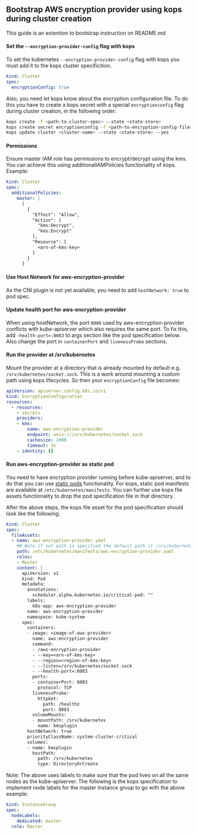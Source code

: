 
## Bootstrap AWS encryption provider using kops during cluster creation
This guide is an extention to bootstrap instruction on README.md

#### Set the `--encryption-provider-config` flag with kops
To set the kubernetes `--encryption-provider-config` flag with kops you must add it to the kops cluster specificition.
```yaml
kind: Cluster
spec:
  encryptionConfig: true

```
Also, you need let kops know about the encryption configuration file. To do this you have to create a kops secret with a special `encryptionconfig` flag during cluster creation, in the following order:
```bash
kops create -f <path-to-cluster-spec> --state <state-store>
kops create secret encryptionconfig -f <path-to-encryption-config-file> --state <state-store> --name <cluster-name>
kops update cluster <cluster-name> --state <state-store> --yes
```
#### Permissions
Ensure master IAM role has permissions to encrypt/decrypt using the kms. You can achieve this
using additionalIAMPolicies functionality of kops.
Example:
```yaml
kind: Cluster
spec:
  additionalPolicies:
    master: |
      [
        {
          "Effect": "Allow",
          "Action": [
            "kms:Decrypt",
            "kms:Encrypt"
          ],
          "Resource": [
            <arn-of-kms-key>
          ]
        }
      ]
```
#### Use Host Network for aws-encryption-provider
As the CNI plugin is not yet available, you need to add `hostNetwork: true` to pod spec.

#### Update health port for aws-encryption-provider
When using hostNetwork, the port `8080` used by aws-encryption-provider conflicts with
kube-apiserver which also requires the same port. To fix this, add `-health-port=:8083`
to args section like the pod specification below. Also change the port in `containerPort` and `livenessProbe`
sections.

#### Run the provider at /srv/kubernetes
Mount the provider at a directory that is already mounted by default e.g. `/srv/kubernetes/socket.sock`. This is a work around mounting a custom path using kops lifecycles. So then your `encryptionConfig` file becomes:
```yaml
apiVersion: apiserver.config.k8s.io/v1
kind: EncryptionConfiguration
resources:
  - resources:
    - secrets
    providers:
    - kms:
        name: aws-encryption-provider
        endpoint: unix:///srv/kubernetes/socket.sock
        cachesize: 1000
        timeout: 3s
    - identity: {}
```

#### Run aws-encryption-provider as static pod
You need to have encryption provider running before kube-apiserver, and to do that you can
use [static pods](https://kubernetes.io/docs/tasks/administer-cluster/static-pod/) functionality. For kops, static pod manifests are available at `/etc/kubernetes/manifests`. You can further use kops file assets functionality to drop 
the pod specification file in that directory. 

After the above steps, the kops file asset for the pod specification should look like the following:
```yaml
kind: Cluster
spec:
  fileAssets:
  - name: aws-encryption-provider.yaml
    ## Note if not path is specified the default path it /srv/kubernetes/assets/<name>
    path: /etc/kubernetes/manifests/aws-encryption-provider.yaml
    roles:
    - Master
    content: |
      apiVersion: v1
      kind: Pod
      metadata:
        annotations:
          scheduler.alpha.kubernetes.io/critical-pod: ""
        labels:
          k8s-app: aws-encryption-provider
        name: aws-encryption-provider
        namespace: kube-system
      spec:
        containers:
        - image: <image-of-aws-provider>
          name: aws-encryption-provider
          command:
          - /aws-encryption-provider
          - --key=<arn-of-kms-key>
          - --region=<region-of-kms-key>
          - --listen=/srv/kubernetes/socket.sock
          - --health-port=:8083
          ports:
          - containerPort: 8083
            protocol: TCP
          livenessProbe:
            httpGet:
              path: /healthz
              port: 8083
          volumeMounts:
          - mountPath: /srv/kubernetes
            name: kmsplugin
        hostNetwork: true
        priorityClassName: system-cluster-critical
        volumes:
        - name: kmsplugin
          hostPath:
            path: /srv/kubernetes
            type: DirectoryOrCreate
```
Note: The above uses labels to make sure that the pod lives on all the same nodes as the kube-apiserver. The following is the kops specification to implement node labels for the master instance group to go with the above example:
```yaml
kind: InstanceGroup
spec:
  nodeLabels:
    dedicated: master
  role: Master
```
